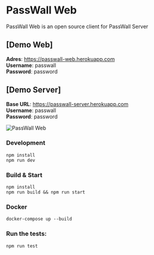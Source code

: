 # PassWall Web

PassWall Web is an open source client for PassWall Server

## [Demo Web]

**Adres**: https://passwall-web.herokuapp.com  
**Username**: passwall  
**Password**: password

## [Demo Server]

**Base URL**: https://passwall-server.herokuapp.com  
**Username**: passwall  
**Password**: password




![PassWall Web](https://i.imgur.com/10Mwhec.png 'PassWall Web Login Screen')

### Development

```
npm install
npm run dev
```

### Build & Start

```
npm install
npm run build && npm run start
```

### Docker

```
docker-compose up --build
```

### Run the tests:

```
npm run test
```


